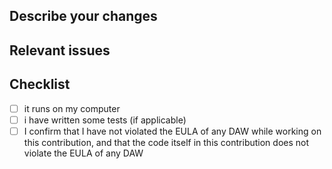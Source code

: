 ## Describe your changes

## Relevant issues

## Checklist
- [ ] it runs on my computer
- [ ] i have written some tests (if applicable)
- [ ] I confirm that I have not violated the EULA of any DAW while working on this contribution, and that the code itself in this contribution does not violate the EULA of any DAW